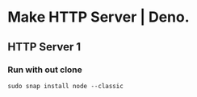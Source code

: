 # Make HTTP Server | Deno.

## HTTP Server 1

### Run with out clone
```console
sudo snap install node --classic
```
